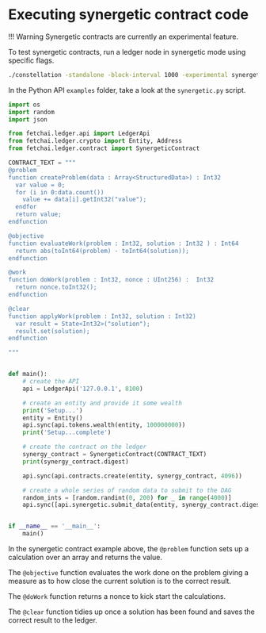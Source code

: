 <h1>Executing synergetic contract code</h1>

!!! Warning
    Synergetic contracts are currently an experimental feature.

To test synergetic contracts, run a ledger node in synergetic mode using specific flags.

``` bash
./constellation -standalone -block-interval 1000 -experimental synergetic,naive-synergetic-mining
```

In the Python API `examples` folder, take a look at the `synergetic.py` script.

``` python
import os
import random
import json

from fetchai.ledger.api import LedgerApi
from fetchai.ledger.crypto import Entity, Address
from fetchai.ledger.contract import SynergeticContract

CONTRACT_TEXT = """
@problem
function createProblem(data : Array<StructuredData>) : Int32
  var value = 0;
  for (i in 0:data.count())
    value += data[i].getInt32("value");
  endfor
  return value;
endfunction

@objective
function evaluateWork(problem : Int32, solution : Int32 ) : Int64
  return abs(toInt64(problem) - toInt64(solution));
endfunction

@work
function doWork(problem : Int32, nonce : UInt256) :  Int32
  return nonce.toInt32();
endfunction

@clear
function applyWork(problem : Int32, solution : Int32)
  var result = State<Int32>("solution");
  result.set(solution);
endfunction

"""


def main():
    # create the API
    api = LedgerApi('127.0.0.1', 8100)

    # create an entity and provide it some wealth
    print('Setup...')
    entity = Entity()
    api.sync(api.tokens.wealth(entity, 100000000))
    print('Setup...complete')

    # create the contract on the ledger
    synergy_contract = SynergeticContract(CONTRACT_TEXT)
    print(synergy_contract.digest)

    api.sync(api.contracts.create(entity, synergy_contract, 4096))

    # create a whole series of random data to submit to the DAG
    random_ints = [random.randint(0, 200) for _ in range(4000)]
    api.sync([api.synergetic.submit_data(entity, synergy_contract.digest, value=value) for value in random_ints])


if __name__ == '__main__':
    main()


```

In the synergetic contract example above, the `@problem` function sets up a calculation over an array and returns the value. 

The `@objective` function evaluates the work done on the problem giving a measure as to how close the current solution is to the correct result.

The `@doWork` function returns a nonce to kick start the calculations.

The `@clear` function tidies up once a solution has been found and saves the correct result to the ledger.

<br/>